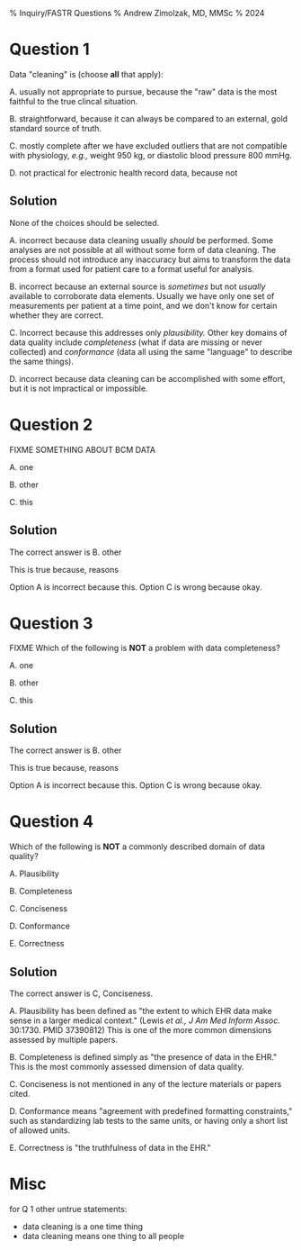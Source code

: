 % Inquiry/FASTR Questions
% Andrew Zimolzak, MD, MMSc
% 2024




# Question 1

Data "cleaning" is (choose **all** that apply):

A. usually not appropriate to pursue, because the "raw" data is the most faithful to the true clincal situation.

B. straightforward, because it can always be compared to an external, gold standard source of truth.

C. mostly complete after we have excluded outliers that are not compatible with physiology, *e.g.,* weight 950 kg, or diastolic blood pressure 800 mmHg.

D. not practical for electronic health record data, because not


## Solution

None of the choices should be selected.

A. incorrect because data cleaning usually *should* be performed. Some analyses are not possible at all without some form of data cleaning. The process should not introduce any inaccuracy but aims to transform the data from a format used for patient care to a format useful for analysis.

B. incorrect because an external source is *sometimes* but not *usually* available to corroborate data elements. Usually we have only one set of measurements per patient at a time point, and we don't know for certain whether they are correct.

C. Incorrect because this addresses only *plausibility.* Other key domains of data quality include *completeness* (what if data are missing or never collected) and *conformance* (data all using the same "language" to describe the same things).

D. incorrect because data cleaning can be accomplished with some effort, but it is not impractical or impossible.




# Question 2

FIXME SOMETHING ABOUT BCM DATA

A. one

B. other

C. this


## Solution

The correct answer is B. other

This is true because, reasons

Option A is incorrect because this. Option C is wrong because okay.




# Question 3

FIXME Which of the following is **NOT** a problem with data completeness?

A. one

B. other

C. this


## Solution

The correct answer is B. other

This is true because, reasons

Option A is incorrect because this. Option C is wrong because okay.




# Question 4

Which of the following is **NOT** a commonly described domain of data quality?

A. Plausibility

B. Completeness

C. Conciseness

D. Conformance

E. Correctness


## Solution

The correct answer is C, Conciseness.

A. Plausibility has been defined as "the extent to which EHR data make
sense in a larger medical context." (Lewis *et al., J Am Med Inform
Assoc.* 30:1730. PMID 37390812) This is one of the more common
dimensions assessed by multiple papers.

B. Completeness is defined simply as "the presence of data in the
EHR." This is the most commonly assessed dimension of data quality.

C. Conciseness is not mentioned in any of the lecture materials or papers cited.

D. Conformance means "agreement with predefined formatting constraints," such as standardizing lab tests to the same units, or having only a short list of allowed units.

E. Correctness is "the truthfulness of data in the EHR."


# Misc

for Q 1 other untrue statements:

- data cleaning is a one time thing
- data cleaning means one thing to all people
